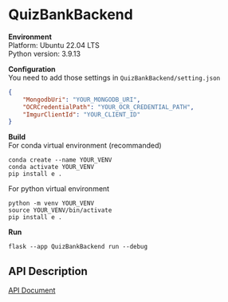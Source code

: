 # QuizBankBackend
**Environment**<br>
Platform: Ubuntu 22.04 LTS<br>
Python version: 3.9.13<br>

**Configuration**<br>
You need to add those settings in `QuizBankBackend/setting.json`
```json
{
    "MongodbUri": "YOUR_MONGODB_URI",
    "OCRCredentialPath": "YOUR_OCR_CREDENTIAL_PATH",
    "ImgurClientId": "YOUR_CLIENT_ID"
}
```

**Build**<br>
For conda virtual environment (recommanded)
```
conda create --name YOUR_VENV 
conda activate YOUR_VENV
pip install e .
```
For python virtual environment
```
python -m venv YOUR_VENV
source YOUR_VENV/bin/activate
pip install e .
```
**Run**
```
flask --app QuizBankBackend run --debug
```
## API Description
[API Document](https://hackmd.io/@5ljei2jDT1KwLOo0tzos2w/Sk4YwJqw3)
